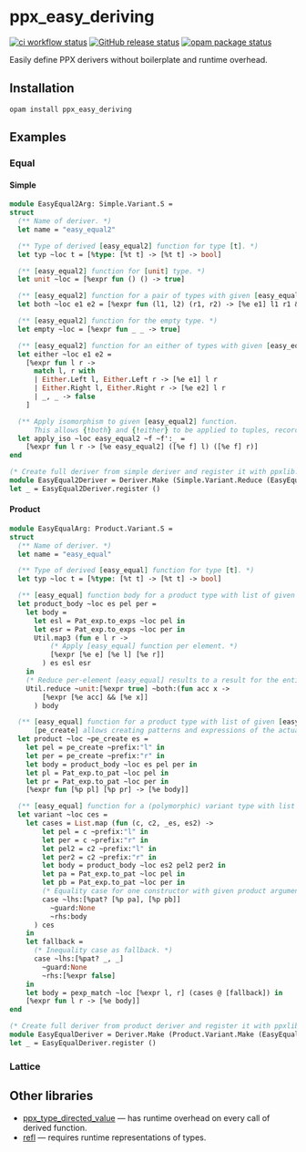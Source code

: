 # ppx_easy_deriving

[![ci workflow status](https://github.com/sim642/ppx_easy_deriving/actions/workflows/ci.yml/badge.svg)](https://github.com/sim642/ppx_easy_deriving/actions/workflows/ci.yml)
[![GitHub release status](https://img.shields.io/github/v/release/sim642/ppx_easy_deriving)](https://github.com/sim642/ppx_easy_deriving/releases)
[![opam package status](https://badgen.net/opam/v/ppx_easy_deriving)](https://opam.ocaml.org/packages/ppx_easy_deriving)

Easily define PPX derivers without boilerplate and runtime overhead.


## Installation
```console
opam install ppx_easy_deriving
```

## Examples

### Equal

#### Simple

<!-- $MDX file=example/ppx_easy_equal/ppx_easy_equal.ml,part=easy_equal2 -->
```ocaml
module EasyEqual2Arg: Simple.Variant.S =
struct
  (** Name of deriver. *)
  let name = "easy_equal2"

  (** Type of derived [easy_equal2] function for type [t]. *)
  let typ ~loc t = [%type: [%t t] -> [%t t] -> bool]

  (** [easy_equal2] function for [unit] type. *)
  let unit ~loc = [%expr fun () () -> true]

  (** [easy_equal2] function for a pair of types with given [easy_equal2] functions [e1] and [e2]. *)
  let both ~loc e1 e2 = [%expr fun (l1, l2) (r1, r2) -> [%e e1] l1 r1 && [%e e2] l2 r2]

  (** [easy_equal2] function for the empty type. *)
  let empty ~loc = [%expr fun _ _ -> true]

  (** [easy_equal2] function for an either of types with given [easy_equal2] functions [e1] and [e2]. *)
  let either ~loc e1 e2 =
    [%expr fun l r ->
      match l, r with
      | Either.Left l, Either.Left r -> [%e e1] l r
      | Either.Right l, Either.Right r -> [%e e2] l r
      | _, _ -> false
    ]

  (** Apply isomorphism to given [easy_equal2] function.
      This allows {!both} and {!either} to be applied to tuples, records and (polymorphic) variants of arbitrary size. *)
  let apply_iso ~loc easy_equal2 ~f ~f':_ =
    [%expr fun l r -> [%e easy_equal2] ([%e f] l) ([%e f] r)]
end

(* Create full deriver from simple deriver and register it with ppxlib. *)
module EasyEqual2Deriver = Deriver.Make (Simple.Variant.Reduce (EasyEqual2Arg))
let _ = EasyEqual2Deriver.register ()
```

#### Product

<!-- $MDX file=example/ppx_easy_equal/ppx_easy_equal.ml,part=easy_equal -->
```ocaml
module EasyEqualArg: Product.Variant.S =
struct
  (** Name of deriver. *)
  let name = "easy_equal"

  (** Type of derived [easy_equal] function for type [t]. *)
  let typ ~loc t = [%type: [%t t] -> [%t t] -> bool]

  (** [easy_equal] function body for a product type with list of given [easy_equal] functions for the elements. *)
  let product_body ~loc es pel per =
    let body =
      let esl = Pat_exp.to_exps ~loc pel in
      let esr = Pat_exp.to_exps ~loc per in
      Util.map3 (fun e l r ->
          (* Apply [easy_equal] function per element. *)
          [%expr [%e e] [%e l] [%e r]]
        ) es esl esr
    in
    (* Reduce per-element [easy_equal] results to a result for the entire product. *)
    Util.reduce ~unit:[%expr true] ~both:(fun acc x ->
        [%expr [%e acc] && [%e x]]
      ) body

  (** [easy_equal] function for a product type with list of given [easy_equal] functions for the elements.
      [pe_create] allows creating patterns and expressions of the actual product type. *)
  let product ~loc ~pe_create es =
    let pel = pe_create ~prefix:"l" in
    let per = pe_create ~prefix:"r" in
    let body = product_body ~loc es pel per in
    let pl = Pat_exp.to_pat ~loc pel in
    let pr = Pat_exp.to_pat ~loc per in
    [%expr fun [%p pl] [%p pr] -> [%e body]]

  (** [easy_equal] function for a (polymorphic) variant type with list of given [easy_equal] functions for the (polymorphic) variant constructors. *)
  let variant ~loc ces =
    let cases = List.map (fun (c, c2, _es, es2) ->
        let pel = c ~prefix:"l" in
        let per = c ~prefix:"r" in
        let pel2 = c2 ~prefix:"l" in
        let per2 = c2 ~prefix:"r" in
        let body = product_body ~loc es2 pel2 per2 in
        let pa = Pat_exp.to_pat ~loc pel in
        let pb = Pat_exp.to_pat ~loc per in
        (* Equality case for one constructor with given product argument. *)
        case ~lhs:[%pat? [%p pa], [%p pb]]
          ~guard:None
          ~rhs:body
      ) ces
    in
    let fallback =
      (* Inequality case as fallback. *)
      case ~lhs:[%pat? _, _]
        ~guard:None
        ~rhs:[%expr false]
    in
    let body = pexp_match ~loc [%expr l, r] (cases @ [fallback]) in
    [%expr fun l r -> [%e body]]
end

(* Create full deriver from product deriver and register it with ppxlib. *)
module EasyEqualDeriver = Deriver.Make (Product.Variant.Make (EasyEqualArg))
let _ = EasyEqualDeriver.register ()
```

### Lattice

## Other libraries

* [ppx_type_directed_value](https://github.com/janestreet/ppx_type_directed_value) — has runtime overhead on every call of derived function.
* [refl](https://github.com/thierry-martinez/refl) — requires runtime representations of types.

